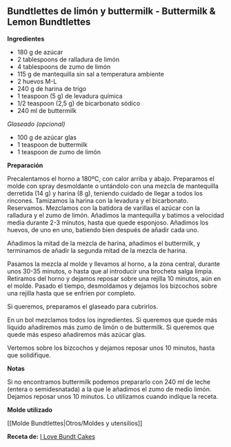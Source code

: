 ## Bundtlettes de limón y buttermilk - Buttermilk & Lemon Bundtlettes

**Ingredientes**

- 180 g de azúcar
- 2 tablespoons de ralladura de limón
- 4 tablespoons de zumo de limón
- 115 g de mantequilla sin sal a temperatura ambiente
- 2 huevos M-L
- 240 g de harina de trigo
- 1 teaspoon (5 g) de levadura química
- 1/2 teaspoon (2,5 g) de bicarbonato sódico
- 240 ml de buttermilk

*Glaseado (opcional)*

- 100 g de azúcar glas
- 1 teaspoon de buttermilk
- 1 teaspoon de zumo de limón

**Preparación**

Precalentamos el horno a 180ºC, con calor arriba y abajo. Preparamos el molde con spray desmoldante o untándolo con una mezcla de mantequilla derretida (14 g) y harina (8 g), teniendo cuidado de llegar a todos los rincones.
Tamizamos la harina con la levadura y el bicarbonato. Reservamos.
Mezclamos con la batidora de varillas el azúcar con la ralladura y el zumo de limón. Añadimos la mantequilla y batimos a velocidad media durante 2-3 minutos, hasta que quede esponjoso. Añadimos los huevos, de uno en uno, batiendo bien después de añadir cada uno.

Añadimos la mitad de la mezcla de harina, añadimos el buttermilk, y terminamos de añadir la segunda mitad de la mezcla de harina.

Pasamos la mezcla al molde y llevamos al horno, a la zona central, durante unos 30-35 minutos, o hasta que al introducir una brocheta salga limpia.
Retiramos del horno y dejamos reposar sobre una rejilla 10 minutos, aún en el molde. Pasado el tiempo, desmoldamos y dejamos los bizcochos sobre una rejilla hasta que se enfríen por completo.

Si queremos, preparamos el glaseado para cubrirlos.

En un bol mezclamos todos los ingredientes. Si queremos que quede más líquido añadiremos más zumo de limón o de buttermilk. Si queremos que quede más espeso añadiremos más azúcar glas.

Vertemos sobre los bizcochos y dejamos reposar unos 10 minutos, hasta que solidifique.

**Notas**

Si no encontramos buttermilk podemos prepararlo con 240 ml de leche (entera o semidesnatada) a la que le añadimos el zumo de medio limón. Dejamos reposar unos 10 minutos. Lo utilizamos cuando indique la receta.

**Molde utilizado**

[[Molde Bundtlettes|Otros/Moldes y utensilios]]

**Receta de:** [I Love Bundt Cakes](http://www.ilovebundtcakes.com/buttermilk-lemon-bundtlettes/)